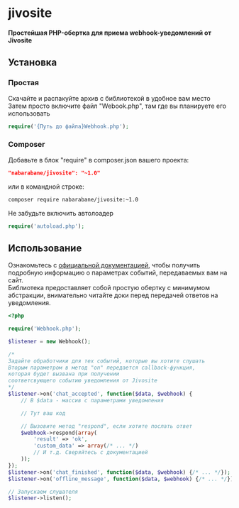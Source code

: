# jivosite
**Простейшая PHP-обертка для приема webhook-уведомлений от Jivosite**

## Установка
### Простая
Скачайте и распакуйте архив с библиотекой в удобное вам место  
Затем просто включите файл "Webook.php", там где вы планируете его использовать
```php
require('{Путь до файла}Webhook.php');
```

### Composer
Добавьте в блок "require" в composer.json вашего проекта:
```json
"nabarabane/jivosite": "~1.0"
```
или в командной строке:
```sh
composer require nabarabane/jivosite:~1.0
```
Не забудьте включить автолоадер
```php
require('autoload.php');
```

## Использование
Ознакомьтесь с [официальной документацией](https://www.jivosite.ru/support/knowledge-base/article/jivosite-api#webhooks), чтобы получить подробную информацию о параметрах событий, передаваемых вам на сайт.  
Библиотека предоставляет собой простую обертку с минимумом абстракции, внимательно читайте доки перед передачей ответов на уведомления.
```php
<?php

require('Webhook.php');

$listener = new Webhook();

/*
Задайте обработчики для тех событий, которые вы хотите слушать
Вторым параметром в метод "on" передается callback-функция,
которая будет вызвана при получении
соответсвующего событию уведомления от Jivosite
*/
$listener->on('chat_accepted', function($data, $webhook) {
	// В $data - массив с параметрами уведомления

	// Тут ваш код

	// Вызовите метод "respond", если хотите послать ответ
	$webhook->respond(array(
		'result' => 'ok',
		'custom_data' => array(/* ... */)
		// И т.д. Сверяйтесь с документацией
	));
});
$listener->on('chat_finished', function($data, $webhook) {/* ... */});
$listener->on('offline_message', function($data, $webhook) {/* ... */});

// Запускаем слушателя
$listener->listen();
```